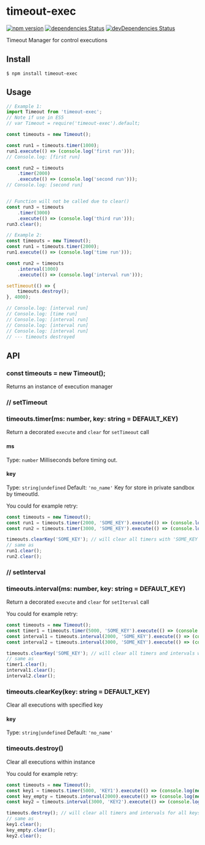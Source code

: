 # timeout-exec
[![npm version](https://badge.fury.io/js/timeout-exec.svg)](https://badge.fury.io/js/timeout-exec)
[![dependencies Status](https://david-dm.org/mpsk/timeout-exec/status.svg)](https://david-dm.org/mpsk/timeout-exec)
[![devDependencies Status](https://david-dm.org/mpsk/timeout-exec/dev-status.svg)](https://david-dm.org/mpsk/timeout-exec?type=dev)

Timeout Manager for control executions

## Install

```
$ npm install timeout-exec
```


## Usage

```typescript
// Example 1:
import Timeout from 'timeout-exec';
// Note if use in ES5
// var Timeout = require('timeout-exec').default;

const timeouts = new Timeout();

const run1 = timeouts.timer(1000);
run1.execute(() => (console.log('first run')));
// Console.log: [first run]

const run2 = timeouts
	.timer(2000)
	.execute(() => (console.log('second run')));
// Console.log: [second run]


// Function will not be called due to clear()
const run3 = timeouts
	.timer(3000)
	.execute(() => (console.log('third run')));
run3.clear();
```

```typescript
// Example 2:
const timeouts = new Timeout();
const run1 = timeouts.timer(2000);
run1.execute(() => (console.log('time run')));

const run2 = timeouts
	.interval(1000)
	.execute(() => (console.log('interval run')));

setTimeout(() => {
	timeouts.destroy();
}, 4000);

// Console.log: [interval run]
// Console.log: [time run]
// Console.log: [interval run]
// Console.log: [interval run]
// Console.log: [interval run]
// --- timeouts destroyed
```


## API

### const timeouts = new Timeout();

Returns an instance of execution manager

### // setTimeout
### timeouts.timer(ms: number, key: string = DEFAULT_KEY)
Return a decorated `execute` and `clear` for `setTimeout` call

#### ms
Type: `number`
Milliseconds before timing out.

#### key
Type: `string|undefined`
Default: `'no_name'`
Key for store in private sandbox by timeoutId.

You could for example retry:

```js
const timeouts = new Timeout();
const run1 = timeouts.timer(2000, 'SOME_KEY').execute(() => (console.log(new Date())));
const run2 = timeouts.timer(3000, 'SOME_KEY').execute(() => (console.log(new Date())));

timeouts.clearKey('SOME_KEY'); // will clear all timers with 'SOME_KEY' key;
// same as
run1.clear();
run2.clear();

```

### // setInterval
### timeouts.interval(ms: number, key: string = DEFAULT_KEY)
Return a decorated `execute` and `clear` for `setIterval` call

You could for example retry:

```js
const timeouts = new Timeout();
const timer1 = timeouts.timer(5000, 'SOME_KEY').execute(() => (console.log(new Date())));
const interval1 = timeouts.interval(2000, 'SOME_KEY').execute(() => (console.log(new Date())));
const interval2 = timeouts.interval(3000, 'SOME_KEY').execute(() => (console.log(new Date())));

timeouts.clearKey('SOME_KEY'); // will clear all timers and intervals with 'SOME_KEY' key;
// same as
timer1.clear();
interval1.clear();
interval2.clear();
```

### timeouts.clearKey(key: string = DEFAULT_KEY)
Clear all executions with specified key

#### key
Type: `string|undefined`
Default: `'no_name'`

### timeouts.destroy()
Clear all executions within instance

You could for example retry:
```js
const timeouts = new Timeout();
const key1 = timeouts.timer(5000, 'KEY1').execute(() => (console.log(new Date())));
const key_empty = timeouts.interval(2000).execute(() => (console.log(new Date())));
const key2 = timeouts.interval(3000, 'KEY2').execute(() => (console.log(new Date())));

timeouts.destroy(); // will clear all timers and intervals for all keys
// same as
key1.clear();
key_empty.clear();
key2.clear();
```